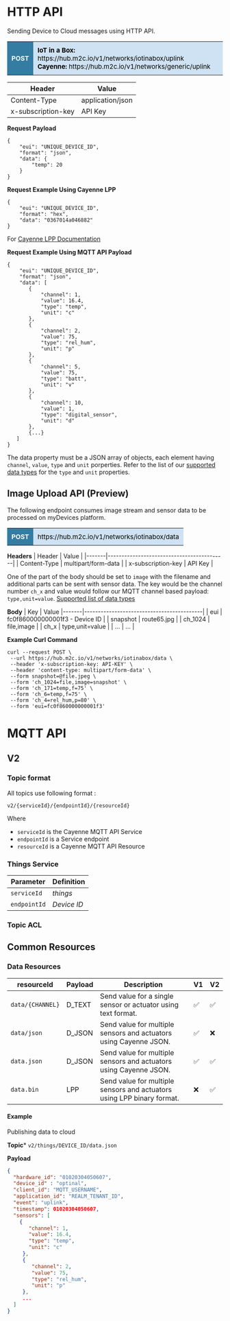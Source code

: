 # HTTP API

Sending Device to Cloud messages using HTTP API.

<table style="width: 100%;">
<tbody>
<tr>
<td style="font-size: 15px; padding: 10px; background-color: #357ca2; color: #ffffff;"><b>POST</b></td>
<td style="font-size: 15px; padding: 10px; background-color: #cfe2f3; color: #000000;"><strong>IoT in a Box:</strong> https://hub.m2c.io/v1/networks/iotinabox/uplink <br /><strong>Cayenne:</strong> https://hub.m2c.io/v1/networks/generic/uplink</td>
</tr>
</tbody>
</table>

| Header | Value  |
|-------|-------------------------------------------|
| Content-Type | application/json |
| x-subscription-key | API Key |


**Request Payload**
 ```
 {
     "eui": "UNIQUE_DEVICE_ID",
     "format": "json",
     "data": {
         "temp": 20
     }
}
```

**Request Example Using Cayenne LPP**
 ```
 {
     "eui": "UNIQUE_DEVICE_ID",
     "format": "hex",
     "data": "0367014a046882"
}
```

For <a href="https://github.com/myDevicesIoT/cayenne-docs/blob/master/docs/LORA.md#cayenne-low-power-payload">Cayenne LPP Documentation</a>

**Request Example Using MQTT API Payload**
 ```
 {
     "eui": "UNIQUE_DEVICE_ID",
     "format": "json",
     "data": [
        {
            "channel": 1,
            "value": 16.4,
            "type": "temp",
            "unit": "c"
        },
        {
            "channel": 2,
            "value": 75,
            "type": "rel_hum",
            "unit": "p"
        },
        {
            "channel": 5,
            "value": 75,
            "type": "batt",
            "unit": "v"
        },
        {
            "channel": 10,
            "value": 1,
            "type": "digital_sensor",
            "unit": "d"
        },
        {...}
    ]
}
```

The data property must be a JSON array of objects, each element having `channel`, `value`, `type` and `unit` porperties. Refer to the list of our <a href="http://mydevices.com/cayenne/docs/cayenne-mqtt-api/#cayenne-mqtt-api-supported-data-types">supported data types</a> for the `type` and `unit` properties.


## Image Upload API (Preview)

The following endpoint consumes image stream and sensor data to be processed on myDevices platform.  

<table style="width: 100%;">
<tbody>
<tr>
<td style="font-size: 15px; padding: 10px; background-color: #357ca2; color: #ffffff;"><b>POST</b></td>
<td style="font-size: 15px; padding: 10px; background-color: #cfe2f3; color: #000000;">https://hub.m2c.io/v1/networks/iotinabox/data</td>
</tr>
</tbody>
</table>

**Headers**
| Header | Value  |
|-------|-------------------------------------------|
| Content-Type | multipart/form-data |
| x-subscription-key | API Key |


One of the part of the body should be set to `image` with the filename and additional parts can be sent with sensor data. The key would be the channel number `ch_x` and value would follow our MQTT channel based payload: `type,unit=value`. [Supported list of data types](https://github.com/myDevicesIoT/cayenne-docs/blob/master/docs/MQTTAPIS.md#supported-data-types)


**Body**
| Key | Value
|-------|-------------------------------------------|
| eui | fc0f860000000001f3 - Device ID |
| snapshot | route65.jpg |
| ch_1024 | file,image |
| ch_x | type,unit=value |
| ... | ... |



**Example Curl Command**
 ```shell
curl --request POST \
  --url https://hub.m2c.io/v1/networks/iotinabox/data \
  --header 'x-subscription-key: API-KEY' \
  --header 'content-type: multipart/form-data' \
  --form snapshot=@file.jpeg \
  --form 'ch_1024=file,image=snapshot' \
  --form 'ch_171=temp,f=75' \
  --form 'ch_6=temp,f=75' \
  --form 'ch_4=rel_hum,p=80' \
  --form 'eui=fc0f860000000001f3'
```

# MQTT API

## V2

### Topic format

All topics use following format :

`v2/{serviceId}/{endpointId}/{resourceId}`

Where
- `serviceId` is the Cayenne MQTT API Service
- `endpointId` is a Service endpoint
- `resourceId` is a Cayenne MQTT API Resource

### Things Service

| **Parameter** | **Definition** |
|---------------|----------------|
| `serviceId`   | *things*       | 
| `endpointId`  | *Device ID*    |


### Topic ACL

## Common Resources

### Data Resources
| **resourceId**   | **Payload** | **Description**                                                    | **V1** | **V2** |
|------------------|-------------|--------------------------------------------------------------------|--------|--------|
| `data/{CHANNEL}` | D_TEXT  | Send value for a single sensor or actuator using text format.          | ✅ | ✅ |
| `data/json`      | D_JSON  | Send value for multiple sensors and actuators using Cayenne JSON.      | ✅ | ❌ |
| `data.json`      | D_JSON  | Send value for multiple sensors and actuators using Cayenne JSON.      | ✅ | ✅ |
| `data.bin`       | LPP     | Send value for multiple sensors and actuators using LPP binary format. | ❌ | ✅ |

#### Example

Publishing data to cloud

**Topic***
`v2/things/DEVICE_ID/data.json`

**Payload**
```json
{
  "hardware_id": "01020304050607",
  "device_id" : "optinal",
  "client_id": "MQTT_USERNAME",
  "application_id": "REALM_TENANT_ID",
  "event": "uplink",
  "timestamp": 01020304050607,
  "sensors": [
    {
       "channel": 1,
       "value": 16.4,
       "type": "temp",
       "unit": "c"
     },
     {
        "channel": 2,
        "value": 75,
        "type": "rel_hum",
        "unit": "p"
     },
     ...
  ]
}
```


